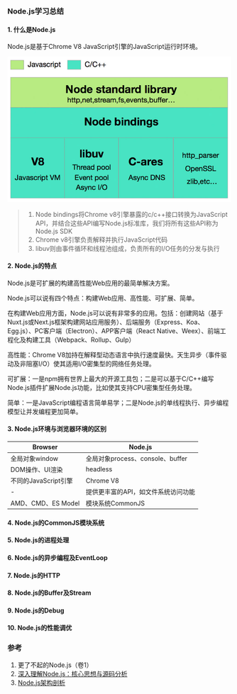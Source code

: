### Node.js学习总结

#### 1. 什么是Node.js

Node.js是基于Chrome V8 JavaScript引擎的JavaScript运行时环境。

![nodejs-architechture](/asset/a9e67142615f49863438cc0086b594e48984d1c9.jpeg)

> 1. Node bindings将Chrome v8引擎暴露的c/c++接口转换为JavaScript API，并结合这些API编写Node.js标准库，我们将所有这些API称为Node.js SDK
> 2. Chrome v8引擎负责解释并执行JavaScript代码
> 3. libuv则由事件循环和线程池组成，负责所有的I/O任务的分发与执行

#### 2. Node.js的特点

Node.js是可扩展的构建高性能Web应用的最简单解决方案。

Node.js可以说有四个特点：构建Web应用、高性能、可扩展、简单。

在构建Web应用方面，Node.js可以说有非常多的应用。包括：创建网站（基于Nuxt.js或Next.js框架构建网站应用服务）、后端服务（Express、Koa、Egg.js）、PC客户端（Electron）、APP客户端（React Native、Weex）、前端工程化及构建工具（Webpack、Rollup、Gulp）

高性能：Chrome V8加持在解释型动态语言中执行速度最快。天生异步（事件驱动及非阻塞I/O）使其适用I/O密集型的网络任务处理。

可扩展：一是npm拥有世界上最大的开源工具包；二是可以基于C/C++编写Node.js插件扩展Node.js功能，比如使其支持CPU密集型任务处理。

简单：一是JavaScript编程语言简单易学；二是Node.js的单线程执行、异步编程模型让并发编程更加简单。

#### 3. Node.js环境与浏览器环境的区别

|Browser|Node.js|
|--|--|
|全局对象window|全局对象process、console、buffer|
|DOM操作、UI渲染|headless|
|不同的JavaScript引擎|Chrome V8|
|-|提供更丰富的API，如文件系统访问功能|
|AMD、CMD、ES Model|模块系统CommonJS|

#### 4. Node.js的CommonJS模块系统

#### 5. Node.js的进程处理

#### 6. Node.js的异步编程及EventLoop

#### 7. Node.js的HTTP

#### 8. Node.js的Buffer及Stream

#### 9. Node.js的Debug

#### 10. Node.js的性能调优

### 参考

1. 更了不起的Node.js（卷1）
2. [深入理解Node.js：核心思想与源码分析](https://yjhjstz.gitbooks.io/deep-into-node/content/chapter1/chapter1-0.html)
3. [Node.js架构剖析](http://www.ayqy.net/blog/node-js-architecture-overview/)
